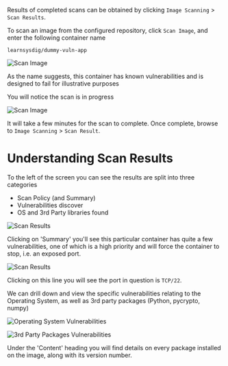 
<!-- Click on this entry to drill down on the scan details.

![Scan Details](secure-image-scanning-policies-and-assignments/assets/scanning05.png) -->
Results of completed scans can be obtained by clicking `Image Scanning` > `Scan Results`.

To scan an image from the configured repository, click `Scan Image`, and enter the following container name

```
learnsysdig/dummy-vuln-app
```

![Scan Image](secure-image-scanning-policies-and-assignments/assets/scanning06.png)

As the name suggests, this container has known vulnerabilities and is designed to fail for illustrative purposes

You will notice the scan is in progress

![Scan Image](secure-image-scanning-policies-and-assignments/assets/scanning07.png)

It will take a few minutes for the scan to complete.  Once complete, browse to `Image Scanning` > `Scan Result`.

# Understanding Scan Results

To the left of the screen you can see the results are split into three categories
- Scan Policy (and Summary)
- Vulnerabilities discover
- OS and 3rd Party libraries found

![Scan Results](secure-image-scanning-policies-and-assignments/assets/ScanResultsUI.png)

Clicking on 'Summary' you'll see this particular container has quite a few vulnerabilities, one of which is a high priority and will force the container to stop, i.e. an exposed port.  

![Scan Results](secure-image-scanning-policies-and-assignments/assets/scanning08.1.png)

Clicking on this line you will see the port in question is `TCP/22`.

We can drill down and view the specific vulnerabilities relating to the Operating System, as well as 3rd party packages (Python, pycrypto, numpy)  

![Operating System Vulnerabilities](secure-image-scanning-policies-and-assignments/assets/scanning09.png)

![3rd Party Packages Vulnerabilities](secure-image-scanning-policies-and-assignments/assets/scanning10.png)

Under the 'Content' heading you will find details on every package installed on the image, along with its version number.  
